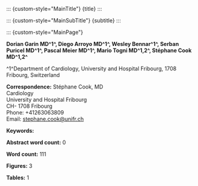 ::: {custom-style="MainTitle"}
{title}
:::

::: {custom-style="MainSubTitle"}
{subtitle}
:::

::: {custom-style="MainPage"}

**Dorian Garin MD^1^,
Diego Arroyo MD^1^,
Wesley Bennar^1^,
Serban Puricel MD^1^,
Pascal Meier MD^1^,
Mario Togni MD^1,2^,
Stéphane Cook MD^1,2^**

^1^Department of Cardiology, University and Hospital Fribourg, 1708 Fribourg, Switzerland

**Correspondence:**
Stéphane Cook, MD  
Cardiology  
University and Hospital Fribourg  
CH- 1708 Fribourg  
Phone: +41263063809  
Email: stephane.cook@unifr.ch

**Keywords:** 



















































































**Abstract word count:** 0

**Word count:** 111

**Figures:** 3

**Tables:** 1